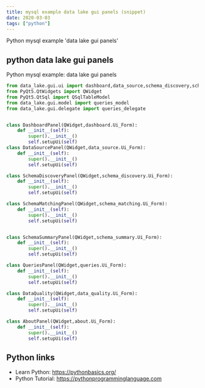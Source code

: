```yaml
---
title: mysql example data lake gui panels (snippet)
date: 2020-03-03
tags: ["python"]
---
```

Python mysql example 'data lake gui panels'


## python data lake gui panels

Python mysql example: data lake gui panels

```python
from data_lake.gui.ui import dashboard,data_source,schema_discovery,schema_matching,schema_summary,queries,data_quality,about
from PyQt5.QtWidgets import QWidget
from PyQt5.QtSql import QSqlTableModel
from data_lake.gui.model import queries_model
from data_lake.gui.delegate import queries_delegate


class DashboardPanel(QWidget,dashboard.Ui_Form):
    def __init__(self):
        super().__init__()
        self.setupUi(self)
class DataSourcePanel(QWidget,data_source.Ui_Form):
    def __init__(self):
        super().__init__()
        self.setupUi(self)

class SchemaDiscoveryPanel(QWidget,schema_discovery.Ui_Form):
    def __init__(self):
        super().__init__()
        self.setupUi(self)

class SchemaMatchingPanel(QWidget,schema_matching.Ui_Form):
    def __init__(self):
        super().__init__()
        self.setupUi(self)


class SchemaSummaryPanel(QWidget,schema_summary.Ui_Form):
    def __init__(self):
        super().__init__()
        self.setupUi(self)

class QueriesPanel(QWidget,queries.Ui_Form):
    def __init__(self):
        super().__init__()
        self.setupUi(self)

class DataQuality(QWidget,data_quality.Ui_Form):
    def __init__(self):
        super().__init__()
        self.setupUi(self)

class AboutPanel(QWidget,about.Ui_Form):
    def __init__(self):
        super().__init__()
        self.setupUi(self)

```

## Python links

- Learn Python: https://pythonbasics.org/
- Python Tutorial: https://pythonprogramminglanguage.com
